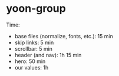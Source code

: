 # yoon-group

Time:
* base files (normalize, fonts, etc.): 15 min
* skip links: 5 min
* scrollbar: 5 min
* header (and nav): 1h 15 min
* hero: 50 min
* our values: 1h